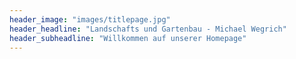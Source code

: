 ```yaml
---
header_image: "images/titlepage.jpg"
header_headline: "Landschafts und Gartenbau - Michael Wegrich"
header_subheadline: "Willkommen auf unserer Homepage"
---
```

